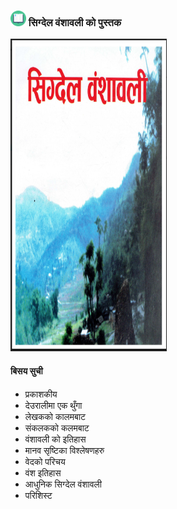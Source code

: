 

### <img src = "https://github.com/sigdelbamshawali/book/blob/master/docs/img/obook.png?raw=true" width="25" height="25" /> सिग्देल वंशावली को पुस्तक

<img src = "https://github.com/sigdelbamshawali/book/blob/master/docs/img/book.png?raw=true" width="250" height="500" /> 


#### बिसय सुची 

- प्रकाशकीय
- देउरालीमा एक थुँगा 
- लेखकको कालमबाट
- संकलकको कलमबाट
- वंशावली को इतिहास
- मानव सृष्टिका विश्लेषणहरु
- वेदको परिचय
- वंश इतिहास
- आधुनिक सिग्देल वंशावली
- परिशिस्ट 

